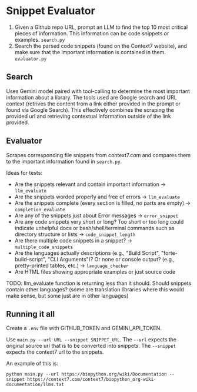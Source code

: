# Snippet Evaluator

1. Given a Github repo URL, prompt an LLM to find the top 10 most critical pieces of information. This information can be code snippets or examples. `search.py`
2. Search the parsed code snippets (found on the Context7 website), and make sure that the important information is contained in them. `evaluator.py`

## Search
Uses Gemini model paired with tool-calling to determine the most important information about a library. The tools used are Google search and URL context (retrives the content from a link either provided in the prompt or found via Google Search). This effectively combines the scraping the provided url and retrieving contextual information outside of the link provided.

## Evaluator
Scrapes corresponding file snippets from context7.com and compares them to the important information found in `search.py`.

Ideas for tests:
* Are the snippets relevant and contain important information -> `llm_evaluate`
* Are the snippets worded properly and free of errors -> `llm_evaluate`
* Are the snippets complete (every section is filled, no parts are empty) -> `completion_evaluate`
* Are any of the snippets just about Error messages -> `error_snippet`
* Are any code snippets very short or long? Too short or too long could indicate unhelpful docs or bash/shell/terminal commands such as directory structure or lists -> `code_snippet_length`
* Are there multiple code snippets in a snippet? -> `multiple_code_snippets`
* Are the languages actually descriptions (e.g., "Build Script", "forte-build-script", "CLI Arguments")? Or none or console output? (e.g., pretty-printed tables, etc.) -> `language_checker`
* Are HTML files showing appropriate examples or just source code



TODO: llm_evaluate function is returning less than it should. Should snippets contain other languages? (some are translation libraries where this would make sense, but some just are in other languages)

## Running it all

Create a `.env` file with GITHUB_TOKEN and GEMINI_API_TOKEN. 

Use `main.py --url URL --snippet SNIPPET_URL`. The `--url` expects the original source url that is to be converted into snippets. The `--snippet` expects the context7 url to the snippets. 

An example of this is:


`python main.py --url https://biopython.org/wiki/Documentation --snippet https://context7.com/context7/biopython_org-wiki-documentation/llms.txt`


